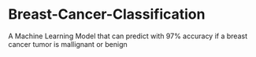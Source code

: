 # Breast-Cancer-Classification
A Machine Learning Model that can predict with 97% accuracy if a breast cancer tumor is mallignant or benign

